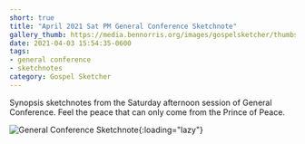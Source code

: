 ```yaml
---
short: true
title: "April 2021 Sat PM General Conference Sketchnote"
gallery_thumb: https://media.bennorris.org/images/gospelsketcher/thumbs/apr-21-2-sat-pm.jpg
date: 2021-04-03 15:54:35-0600
tags:
- general conference
- sketchnotes
category: Gospel Sketcher
---
```


Synopsis sketchnotes from the Saturday afternoon session of General Conference. Feel the peace that can only come from the Prince of Peace.

![General Conference Sketchnote](https://media.bennorris.org/images/gospelsketcher/general-conference/apr-2021/apr-21-2-sat-pm.jpg){:loading="lazy"}
